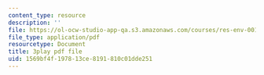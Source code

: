 ```yaml
---
content_type: resource
description: ''
file: https://ol-ocw-studio-app-qa.s3.amazonaws.com/courses/res-env-001-climate-action-hands-on-harnessing-science-with-communities-to-cut-carbon-january-iap-2017/1569bf4f197813ce8191810c01dde251_j4b9U9m9MQA.pdf
file_type: application/pdf
resourcetype: Document
title: 3play pdf file
uid: 1569bf4f-1978-13ce-8191-810c01dde251
---
```

